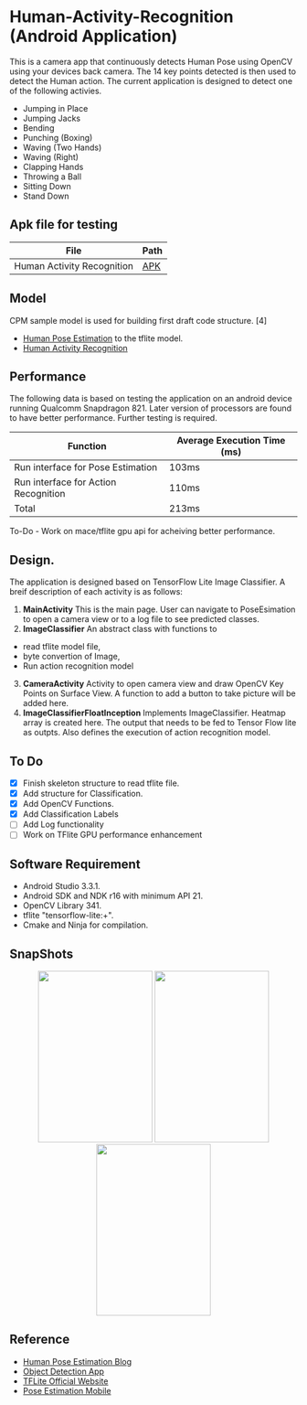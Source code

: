 # Human-Activity-Recognition (Android Application)
This is a camera app that continuously detects Human Pose using OpenCV using your devices back camera. The 14 key points detected is then used to detect the Human action. The current application is designed to detect one of the following activies.
- Jumping in Place
- Jumping Jacks
- Bending
- Punching (Boxing)
- Waving (Two Hands)
- Waving (Right)
- Clapping Hands
- Throwing a Ball
- Sitting Down
- Stand Down

## Apk file for testing
| File | Path |
| --- | --- |
| Human Activity Recognition | [APK](/apks/ActivityRecognition16.apk) |

## Model
CPM sample model is used for building first draft code structure. [4]
- [Human Pose Estimation](/app/src/main/assets/humanposemodel.tflite) to the tflite model.
- [Human Activity Recognition](/app/src/main/assets/model16.tflite)

## Performance
The following data is based on testing the application on an android device running Qualcomm Snapdragon 821. Later version of processors are found to have better performance. Further testing is required.

| Function | Average Execution Time (ms) |
| --- | --- |
| Run interface for Pose Estimation | 103ms |
| Run interface for Action Recognition | 110ms |
| Total | 213ms |

To-Do - Work on mace/tflite gpu api for acheiving better performance.

## Design.
The application is designed based on TensorFlow Lite Image Classifier. A breif description of each activity is as follows:
1. **MainActivity** This is the main page. User can navigate to PoseEsimation to open a camera view or to a log file to see predicted classes.
2. **ImageClassifier** An abstract class with functions to 
  - read tflite model file, 
  - byte convertion of Image,
  - Run action recognition model
3. **CameraActivity** Activity to open camera view and draw OpenCV Key Points on Surface View. A function to add a button to take picture will be added here.
4. **ImageClassifierFloatInception** Implements ImageClassifier. Heatmap array is created here. The output that needs to be fed to Tensor Flow lite as outpts. Also defines the execution of action recognition model.

## To Do
- [x] Finish skeleton structure to read tflite file.
- [x] Add structure for Classification.
- [x] Add OpenCV Functions.
- [x] Add Classification Labels
- [ ] Add Log functionality
- [ ] Work on TFlite GPU performance enhancement

## Software Requirement
- Android Studio 3.3.1.
- Android SDK and NDK r16 with minimum API 21.
- OpenCV Library 341.
- tflite "tensorflow-lite:+".
- Cmake and Ninja for compilation.

## SnapShots
<p align="center">
  <img width="200" height="300" src="/Snaps/Screenshot_1553694073.png">
  <img width="200" height="300" src="/Snaps/Screenshot_1553694098.png">
  <img width="200" height="300" src="/Snaps/Screenshot_20190327-095221.jpg">
</p>

## Reference
- [Human Pose Estimation Blog](https://medium.com/tensorflow/real-time-human-pose-estimation-in-the-browser-with-tensorflow-js-7dd0bc881cd5)
- [Object Detection App](https://github.com/tensorflow/examples/tree/master/lite/examples/image_classification/android)
- [TFLite Official Website](https://www.tensorflow.org/lite/models/pose_estimation/overview)
- [Pose Estimation Mobile](https://github.com/edvardHua/PoseEstimationForMobile)
